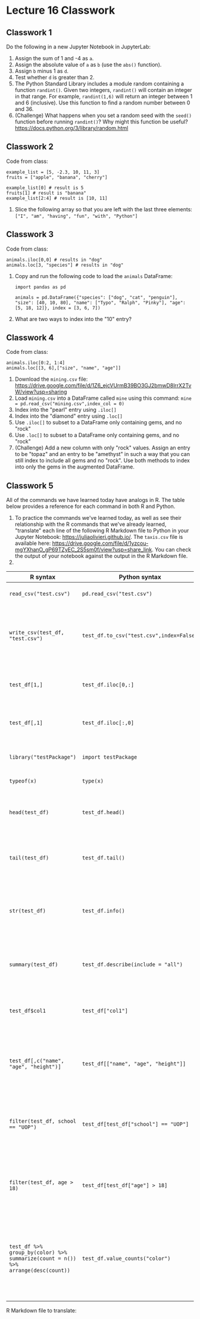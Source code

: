 # Lecture 16 Classwork

## Classwork 1

Do the following in a new Jupyter Notebook in JupyterLab:

1. Assign the sum of 1 and -4 as `a`.
1. Assign the absolute value of `a` as `b` (use the `abs()` function).
1. Assign `b` minus 1 as `d`.
1. Test whether `d` is greater than 2. 
1. The Python Standard Library includes a module random containing a function `randint()`. Given two integers, `randint()` will contain an integer in that range. For example, `randint(1,6)` will return an integer between 1 and 6 (inclusive). Use this function to find a random number between 0 and 36.
1. (Challenge) What happens when you set a random seed with the `seed()` function before running `randint()`? Why might this function be useful? https://docs.python.org/3/library/random.html 

## Classwork 2

Code from class:
```
example_list = [5, -2.3, 10, 11, 3]
fruits = ["apple", "banana", "cherry"]

example_list[0] # result is 5
fruits[1] # result is "banana"
example_list[2:4] # result is [10, 11]
```

1. Slice the following array so that you are left with the last three elements: `["I", "am", "having", "fun", "with", "Python"]`

## Classwork 3

Code from class:
```
animals.iloc[0,0] # results in "dog"
animals.loc[3, "species"] # results in "dog"
```

1. Copy and run the following code to load the `animals` DataFrame:
   ```
   import pandas as pd
   
   animals = pd.DataFrame({"species": ["dog", "cat", "penguin"], "size": [40, 10, 80], "name": ["Typo", "Ralph", "Pinky"], "age": [5, 18, 12]}, index = [3, 6, 7])
   ```
1. What are two ways to index into the "10" entry?

## Classwork 4

Code from class:
```
animals.iloc[0:2, 1:4]
animals.loc[[3, 6],["size", "name", "age"]]
```

1. Download the `mining.csv` file: https://drive.google.com/file/d/1Z6_ejcVUrmB39BO3GJ2bmwD8lrrX2TvW/view?usp=sharing
2. Load `mining.csv` into a DataFrame called `mine` using this command:
   `mine = pd.read_csv("mining.csv",index_col = 0)`
3. Index into the "pearl" entry using `.iloc[]`
4. Index into the "diamond" entry using `.loc[]`
5. Use `.iloc[]` to subset to a DataFrame only containing gems, and no "rock"
6. Use `.loc[]` to subset to a DataFrame only containing gems, and no "rock"
7. (Challenge) Add a new column with only "rock" values. Assign an entry to be "topaz" and an entry to be "amethyst" in such a way that you can still index to include all gems and no "rock". Use both methods to index into only the gems in the augmented DataFrame.

## Classwork 5

All of the commands we have learned today have analogs in R. The table below provides a reference for each command in both R and Python.

1. To practice the commands we've learned today, as well as see their relationship with the R commands that we've already learned, "translate" each line of the following R Markdown file to Python in your Jupyter Notebook: https://juliaolivieri.github.io/. The `taxis.csv` file is available here: https://drive.google.com/file/d/1yzcou-mgYXhanO_gP69TZyEC_2S5sm0f/view?usp=share_link. You can check the output of your notebook against the output in the R Markdown file.
2. 

R syntax | Python syntax | Description
-- | -- | --
`read_csv("test.csv")`| `pd.read_csv("test.csv")`| read csv called `test.csv`
`write_csv(test_df, "test.csv")` | `test_df.to_csv("test.csv",index=False)`| Write data frame `test_df` to file called `test.csv` (without index column)
`test_df[1,]` | `test_df.iloc[0,:]`| Index into the first row of data frame `test_df`
`test_df[,1]` | `test_df.iloc[:,0]`| Index into the first column of data frame `test_df`
 `library("testPackage")` | `import testPackage` | Load a package called `testPackage`
`typeof(x)` | `type(x)` | Find type of object `x`
 `head(test_df)` | `test_df.head()`| Get the first few lines of a data frame called `test_df`
 `tail(test_df)`| `test_df.tail()`| Get the last few lines of a data frame called `test_df`
 `str(test_df)` | `test_df.info()`| Find column names and data types of data frame called `test_df`
 `summary(test_df)` | `test_df.describe(include = "all")` | Generate summary statistics for data frame columns
 `test_df$col1` | `test_df["col1"]` | Access column named `"col1"` from data frame `test_df`
 `test_df[,c("name", "age", "height")]` | `test_df[["name", "age", "height"]]` | Subset data frame `test_df` to just columns  `"name"`, `"age"`, and `"height"` 
 `filter(test_df, school == "UOP")`| `test_df[test_df["school"] == "UOP"]` | Subset data frame `test_df` to only rows for which `"school"` is equal to `"UOP"`
 `filter(test_df, age > 18)` | `test_df[test_df["age"] > 18]` | Subset data frame `test_df` to only rows for which `"age"` is greater than 18
  `test_df %>% group_by(color) %>% summarize(count = n()) %>% arrange(desc(count))`| `test_df.value_counts("color")` | Find the count of each value for categorical variable `"color"` in data frame `test_df` in descending order


R Markdown file to translate: 

